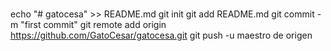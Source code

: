 # 
echo "# gatocesa" >> README.md 
git init 
git add README.md 
git commit -m "first commit" 
git remote add origin https://github.com/GatoCesar/gatocesa.git
 git push -u maestro de origen
                
